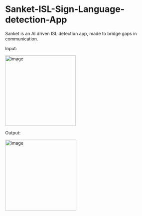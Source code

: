 # Sanket-ISL-Sign-Language-detection-App
Sanket is an AI driven ISL detection app, made to bridge gaps in communication.

Input:

<img width="226" alt="image" src="https://github.com/TaranNambi/Sanket-ISL-Sign-Language-detection-App/assets/142226477/32dd09f5-020a-4359-bcd3-1c3052e478eb">

Output:

<img width="228" alt="image" src="https://github.com/TaranNambi/Sanket-ISL-Sign-Language-detection-App/assets/142226477/9bd3231b-d9ae-4dd6-9e3c-5ef526ef148a">
